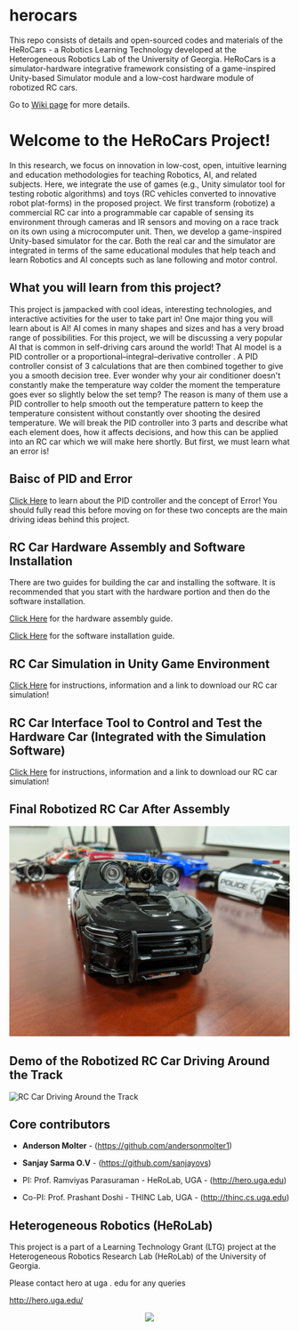 # herocars
This repo consists of details and open-sourced codes and materials of the HeRoCars - a Robotics Learning Technology developed at the Heterogeneous Robotics Lab of the University of Georgia. HeRoCars is a simulator-hardware integrative framework consisting of a game-inspired Unity-based Simulator module and a low-cost hardware module of robotized RC cars. 

Go to [Wiki page](https://github.com/herolab-uga/herocars/wiki) for more details.

# Welcome to the HeRoCars Project!
In this research, we focus on innovation in low-cost, open, intuitive learning and  education  methodologies  for  teaching  Robotics,  AI,  and  related  subjects. Here,  we  integrate  the  use  of  games  (e.g.,  Unity simulator  tool  for  testing robotic algorithms) and toys (RC vehicles converted to innovative robot plat-forms) in the proposed project. We first transform (robotize) a commercial RC car into a programmable car capable of sensing its environment through cameras and IR sensors and moving on a race track on its own using a microcomputer unit. Then, we develop a game-inspired Unity-based simulator for the car. Both the real car and the simulator are integrated in terms of the same educational modules that help teach and learn Robotics and AI concepts such as lane following and motor control.

## What you will learn from this project?
This project is jampacked with cool ideas, interesting technologies, and interactive activities for the user to take part in! One major thing you will learn about is AI! AI comes in many shapes and sizes and has a very broad range of possibilities. For this project, we will be discussing a very popular AI that is common in self-driving cars around the world! That AI model is a PID controller or a proportional–integral–derivative controller . A PID controller consist of 3 calculations that are then combined together to give you a smooth decision tree. Ever wonder why your air conditioner doesn't constantly make the temperature way colder the moment the temperature goes ever so slightly below the set temp? The reason is many of them use a PID controller to help smooth out the temperature pattern to keep the temperature consistent without constantly over shooting the desired temperature. We will break the PID controller into 3 parts and describe what each element does, how it affects decisions, and how this can be applied into an RC car which we will make here shortly. But first, we must learn what an error is!

## Baisc of PID and Error
[Click Here](https://github.com/andersonmolter1/LTG-Project-3D-RC-Car-Simulation/wiki/PID-Controller-and-Error) to learn about the PID controller and the concept of Error! You should fully read this before moving on for these two concepts are the main driving ideas behind this project.

## RC Car Hardware Assembly and Software Installation
There are two guides for building the car and installing the software. It is recommended that you start with the hardware portion and then do the software installation. 

[Click Here](https://github.com/herolab-uga/herocars/wiki/Hardware-Assembly-Guide) for the hardware assembly guide.

[Click Here](https://github.com/herolab-uga/herocars/wiki/Software-Assembly-Guide) for the software installation guide.

## RC Car Simulation in Unity Game Environment
[Click Here](https://github.com/herolab-uga/herocars/wiki/Simulator-Instructions) for instructions, information and a link to download our RC car simulation!


## RC Car Interface Tool to Control and Test the Hardware Car (Integrated with the Simulation Software)
[Click Here](https://github.com/herolab-uga/herocars/wiki/RC-Car-Interface) for instructions, information and a link to download our RC car simulation!

## Final Robotized RC Car After Assembly
![RC Car](https://github.com/herolab-uga/herocars/blob/master/Images/PoliceCam.jpg)
## Demo of the Robotized RC Car Driving Around the Track
![RC Car Driving Around the Track](https://github.com/herolab-uga/herocars/blob/master/Images/CarDriving.gif)



## Core contributors

* **Anderson Molter** - (https://github.com/andersonmolter1)

* **Sanjay Sarma O.V** - (https://github.com/sanjayovs)

* PI: Prof. Ramviyas Parasuraman - HeRoLab,  UGA - (http://hero.uga.edu)

* Co-PI: Prof. Prashant Doshi - THINC Lab, UGA - (http://thinc.cs.uga.edu)





## Heterogeneous Robotics (HeRoLab)

This project is a part of a Learning Technology Grant (LTG) project at the Heterogeneous Robotics Research Lab (HeRoLab) of the University of Georgia.

Please contact hero at uga . edu for any queries

http://hero.uga.edu/

<p align="center">
<img src="http://hero.uga.edu/wp-content/uploads/2021/04/herolab_newlogo_whitebg.png" width="300">
</p>


